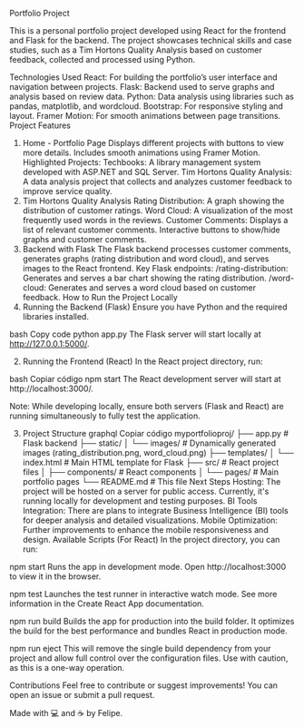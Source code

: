 Portfolio Project

This is a personal portfolio project developed using React for the frontend and Flask for the backend. The project showcases technical skills and case studies, such as a Tim Hortons Quality Analysis based on customer feedback, collected and processed using Python.

Technologies Used
React: For building the portfolio’s user interface and navigation between projects.
Flask: Backend used to serve graphs and analysis based on review data.
Python: Data analysis using libraries such as pandas, matplotlib, and wordcloud.
Bootstrap: For responsive styling and layout.
Framer Motion: For smooth animations between page transitions.
Project Features
1. Home - Portfolio Page
Displays different projects with buttons to view more details.
Includes smooth animations using Framer Motion.
Highlighted Projects:
Techbooks: A library management system developed with ASP.NET and SQL Server.
Tim Hortons Quality Analysis: A data analysis project that collects and analyzes customer feedback to improve service quality.
2. Tim Hortons Quality Analysis
Rating Distribution: A graph showing the distribution of customer ratings.
Word Cloud: A visualization of the most frequently used words in the reviews.
Customer Comments: Displays a list of relevant customer comments.
Interactive buttons to show/hide graphs and customer comments.
3. Backend with Flask
The Flask backend processes customer comments, generates graphs (rating distribution and word cloud), and serves images to the React frontend.
Key Flask endpoints:
/rating-distribution: Generates and serves a bar chart showing the rating distribution.
/word-cloud: Generates and serves a word cloud based on customer feedback.
How to Run the Project Locally
1. Running the Backend (Flask)
Ensure you have Python and the required libraries installed.

bash
Copy code
python app.py
The Flask server will start locally at http://127.0.0.1:5000/.

2. Running the Frontend (React)
In the React project directory, run:

bash
Copiar código
npm start
The React development server will start at http://localhost:3000/.

Note: While developing locally, ensure both servers (Flask and React) are running simultaneously to fully test the application.

3. Project Structure
graphql
Copiar código
myportfolioproj/
├── app.py                 # Flask backend
├── static/
│   └── images/            # Dynamically generated images (rating_distribution.png, word_cloud.png)
├── templates/
│   └── index.html         # Main HTML template for Flask
├── src/                   # React project files
│   ├── components/        # React components
│   └── pages/             # Main portfolio pages
└── README.md              # This file
Next Steps
Hosting: The project will be hosted on a server for public access. Currently, it's running locally for development and testing purposes.
BI Tools Integration: There are plans to integrate Business Intelligence (BI) tools for deeper analysis and detailed visualizations.
Mobile Optimization: Further improvements to enhance the mobile responsiveness and design.
Available Scripts (For React)
In the project directory, you can run:

npm start
Runs the app in development mode.
Open http://localhost:3000 to view it in the browser.

npm test
Launches the test runner in interactive watch mode. See more information in the Create React App documentation.

npm run build
Builds the app for production into the build folder. It optimizes the build for the best performance and bundles React in production mode.

npm run eject
This will remove the single build dependency from your project and allow full control over the configuration files. Use with caution, as this is a one-way operation.

Contributions
Feel free to contribute or suggest improvements! You can open an issue or submit a pull request.

Made with 💻 and ☕ by Felipe.